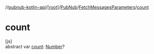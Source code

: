 //[pubnub-kotlin-api](../../../../index.md)/[[root]](../../index.md)/[PubNub](../index.md)/[FetchMessagesParameters](index.md)/[count](count.md)

# count

[js]\
abstract var [count](count.md): [Number](https://kotlinlang.org/api/latest/jvm/stdlib/kotlin-stdlib/kotlin/-number/index.html)?
